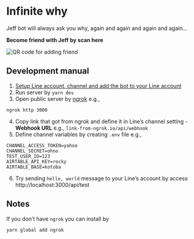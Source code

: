 # Infinite why

Jeff bot will always ask you why, again and again and again and again...

**Become friend with Jeff by scan here**

![QR code for adding friend](https://user-images.githubusercontent.com/8385944/59524368-44e5d700-8f06-11e9-873f-a26bfb184233.png)


## Development manual

1. [Setup Line account, channel and add the bot to your Line account](https://developers.line.biz/en/docs/messaging-api/getting-started/)
2. Run server by `yarn dev`
3. Open public server by [ngrok](#notes) e.g.,

```shell
ngrok http 3000
```

4. Copy link that got from ngrok and define it in Line’s channel setting - **Webhook URL** e.g., `link-from-ngrok.io/api/webhook`
5. Define channel variables by creating `.env` file e.g.,

```
CHANNEL_ACCESS_TOKEN=yahoo
CHANNEL_SECRET=ohno
TEST_USER_ID=123
AIRTABLE_API_KEY=rocky
AIRTABLE_BASE=kotoba
```

6. Try sending `hello, world` message to your Line’s account by access http://localhost:3000/api/test

## Notes

If you don’t have `ngrok` you can install by

```shell
yarn global add ngrok
```
